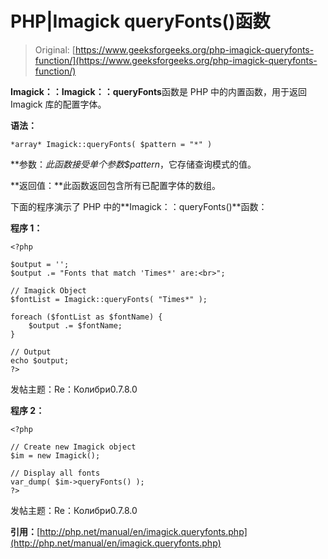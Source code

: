 # PHP|Imagick queryFonts()函数

> Original: [https://www.geeksforgeeks.org/php-imagick-queryfonts-function/](https://www.geeksforgeeks.org/php-imagick-queryfonts-function/)

**Imagick：：Imagick：：queryFonts**函数是 PHP 中的内置函数，用于返回 Imagick 库的配置字体。

**语法：**

```
*array* Imagick::queryFonts( $pattern = "*" )
```

**参数：**此函数接受单个参数*$pattern*，它存储查询模式的值。

**返回值：**此函数返回包含所有已配置字体的数组。

下面的程序演示了 PHP 中的**Imagick：：queryFonts()**函数：

**程序 1：**

```
<?php 

$output = '';
$output .= "Fonts that match 'Times*' are:<br>";

// Imagick Object
$fontList = Imagick::queryFonts( "Times*" );

foreach ($fontList as $fontName) {
    $output .= $fontName;
}

// Output
echo $output; 
?>
```

发帖主题：Re：Колибри0.7.8.0

**程序 2：**

```
<?php

// Create new Imagick object
$im = new Imagick(); 

// Display all fonts
var_dump( $im->queryFonts() ); 
?>
```

发帖主题：Re：Колибри0.7.8.0

**引用：**[http://php.net/manual/en/imagick.queryfonts.php](http://php.net/manual/en/imagick.queryfonts.php)